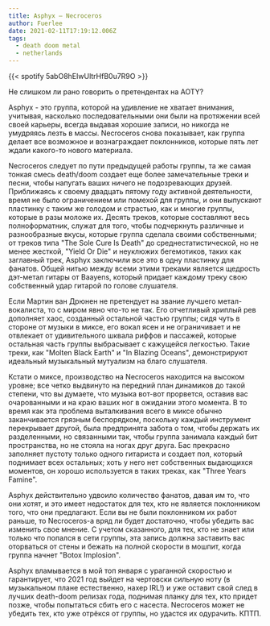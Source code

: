 ```yaml
---
title: Asphyx — Necroceros
author: Fuerlee
date: 2021-02-11T17:19:12.006Z
tags:
  - death doom metal
  - netherlands
---
```

{{< spotify 5abO8hEIwUltrHfB0u7R9O >}}

Не слишком ли рано говорить о претендентах на AOTY?

Asphyx - это группа, которой на удивление не хватает внимания, учитывая, насколько последовательными они были на протяжении всей своей карьеры, всегда выдавая хорошие записи, но никогда не умудряясь лезть в массы. Necroceros снова показывает, как группа делает все возможное и вознаграждает поклонников, которые пять лет ждали какого-то нового материала.

Necroceros следует по пути предыдущей работы группы, та же самая тонкая смесь death/doom создает еще более замечательные треки и песни, чтобы напугать ваших ничего не подозревающих друзей. Приближаясь к своему двадцать пятому году активной деятельности, время не было ограничением или помехой для группы, и они выпускают пластинку с таким же голодом и страстью, как и многие группы, которые в разы моложе их. Десять треков, которые составляют весь полноформатник, служат для того, чтобы подчеркнуть различные и разнообразные вкусы, которые группа сделала своими собственными; от треков типа "The Sole Cure Is Death" до среднестатистической, но не менее жесткой, "Yield Or Die" и неуклюжих бегемотиков, таких как заглавный трек, Asphyx заключили все это в одну пластинку для фанатов. Общей нитью между всеми этими треками является щедрость дэт-метал гитары от Baayens, который придает каждому треку свою собственный удар гитарой по голове слушателя.

Если Мартин ван Дрюнен не претендует на звание лучшего метал-вокалиста, то с миром явно что-то не так. Его отчетливый хриплый рев дополняет хаос, созданный остальной частью группы; сидя чуть в стороне от музыки в миксе, его вокал ясен и не ограничивает и не отвлекает от удивительного шквала риффов и пассажей, которые остальная часть группы выбрасывает с кажущейся легкостью. Такие треки, как "Molten Black Earth" и "In Blazing Oceans", демонстрируют идеальный музыкальный мутуализм на благо слушателя.

Кстати о миксе, производство на Necroceros находится на высоком уровне; все четко выдвинуто на передний план динамиков до такой степени, что вы думаете, что музыка вот-вот прорвется, оставив вас очарованными и на краю ваших ног в ожидании этого момента. В то время как эта проблема выталкивания всего в миксе обычно заканчивается грязным беспорядком, поскольку каждый инструмент перекрывает другой, была предпринята забота о том, чтобы держать их разделенными, но связанными так, чтобы группа занимала каждый бит пространства, но не стояла на ногах друг друга. Бас прекрасно заполняет пустоту только одного гитариста и создает пол, который поднимает всех остальных; хоть у него нет собственных выдающихся моментов, он хорошо используется в таких треках, как "Three Years Famine".

Asphyx действительно удвоило количество фанатов, давая им то, что они хотят, и это имеет недостаток для тех, кто не является поклонником того, что они предлагают. Если вы не были поклонником их работ раньше, то Necroceros-а вряд ли будет достаточно, чтобы убедить вас изменить свое мнение. С учетом сказанного, для тех, кто не знает или только что попался в сети группы, эта запись должна заставить вас оторваться от стены и бежать на полной скорости в мошпит, когда группа начнет "Botox Implosion".

Asphyx вламывается в мой топ января с ураганной скоростью и гарантирует, что 2021 год выйдет на чертовски сильную ноту (в музыкальном плане естественно, нахер IRL!) и уже оставит свой след в лучших death-doom релизах года, поднимая планку для тех, кто придет позже, чтобы попытаться сбить его с насеста. Necroceros может не убедить тех, кто уже отрёкся от группы, но удастся их одурачить. КПТП.